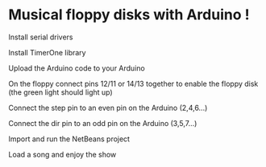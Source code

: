 # Musical floppy disks with Arduino !

Install serial drivers

Install TimerOne library 

Upload the Arduino code to your Arduino

On the floppy connect pins 12/11 or 14/13 together to enable the floppy disk (the green light should light up)

Connect the step pin to an even pin on the Arduino (2,4,6...)

Connect the dir pin to an odd pin on the Arduino (3,5,7...)

Import and run the NetBeans project

Load a song and enjoy the show
